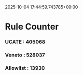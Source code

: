 2025-10-04 17:44:59.743785+00:00
# Rule Counter 
 ### UCATE : 405068

 ### Veneto : 528037

 ### Allowlist : 13930